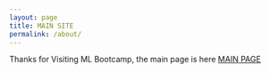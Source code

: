```yaml
---
layout: page
title: MAIN SITE
permalink: /about/
---
```


Thanks for Visiting ML Bootcamp, the main page is here
[MAIN PAGE](https://www.bharathkreddy.com/)
